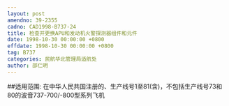 ```yaml
---
layout: post
amendno: 39-2355
cadno: CAD1998-B737-24
title: 检查并更换APU和发动机火警探测器组件和元件
date: 1998-10-30 00:00:00 +0800
effdate: 1998-10-30 00:00:00 +0800
tag: B737
categories: 民航华北管理局适航处
author: 邵仁明
---
```


##适用范围:
在中华人民共国注册的、生产线号1至81(含)，不包括生产线号73和80的波音737-700/-800型系列飞机

